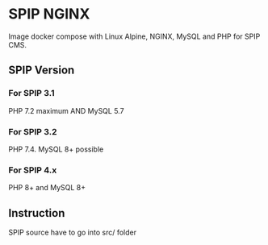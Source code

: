 # SPIP NGINX

Image docker compose with Linux Alpine, NGINX, MySQL and PHP for SPIP CMS.

## SPIP Version

### For SPIP 3.1
PHP 7.2 maximum AND MySQL 5.7

### For SPIP 3.2
PHP 7.4. MySQL 8+ possible

### For SPIP 4.x
PHP 8+ and MySQL 8+

## Instruction

SPIP source have to go into src/ folder